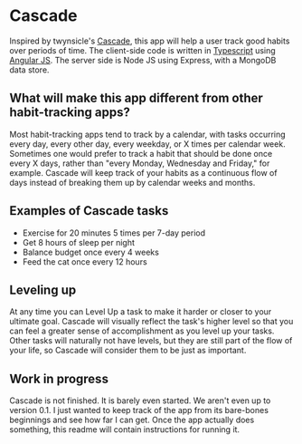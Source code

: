 # Cascade

Inspired by twynsicle's [Cascade](https://github.com/twynsicle/Cascade), this app will help a user track good habits
over periods of time. The client-side code is written in [Typescript](http://www.typescriptlang.org/) using [Angular JS](https://angularjs.org/).
The server side is Node JS using Express, with a MongoDB data store.

## What will make this app different from other habit-tracking apps?

Most habit-tracking apps tend to track by a calendar, with tasks occurring every day, every other day, every weekday,
or X times per calendar week. Sometimes one would prefer to track a habit that should be done once every X days, rather
than "every Monday, Wednesday and Friday," for example. Cascade will keep track of your habits as a continuous flow of
days instead of breaking them up by calendar weeks and months.

## Examples of Cascade tasks

* Exercise for 20 minutes 5 times per 7-day period
* Get 8 hours of sleep per night
* Balance budget once every 4 weeks
* Feed the cat once every 12 hours

## Leveling up

At any time you can Level Up a task to make it harder or closer to your ultimate goal. Cascade will visually reflect the
task's higher level so that you can feel a greater sense of accomplishment as you level up your tasks. Other tasks will
naturally not have levels, but they are still part of the flow of your life, so Cascade will consider them to be just as
important.

## Work in progress

Cascade is not finished. It is barely even started. We aren't even up to version 0.1. I just wanted to keep track of the
app from its bare-bones beginnings and see how far I can get. Once the app actually does something, this readme will
contain instructions for running it.